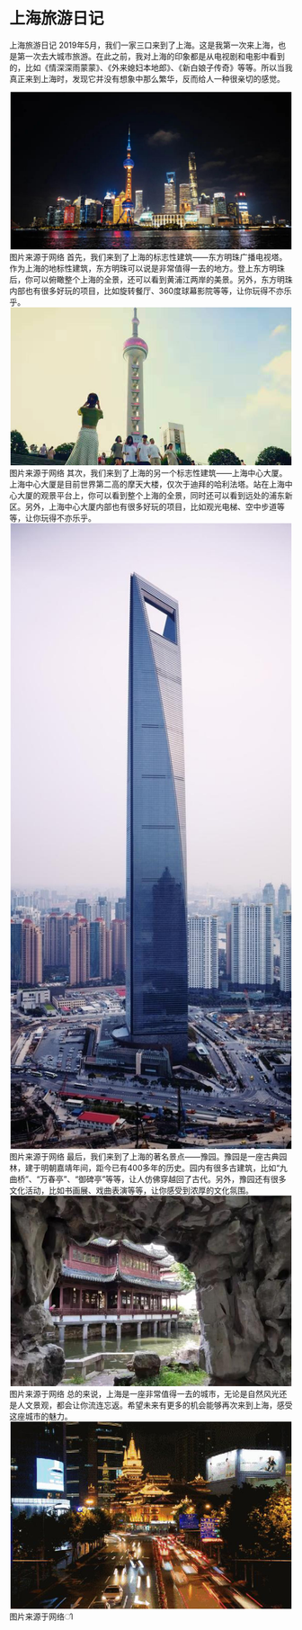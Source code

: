 # **上海旅游日记**
上海旅游日记
2019年5月，我们一家三口来到了上海。这是我第一次来上海，也是第一次去大城市旅游。在此之前，我对上海的印象都是从电视剧和电影中看到的，比如《情深深雨蒙蒙》、《外来媳妇本地郎》、《新白娘子传奇》等等。所以当我真正来到上海时，发现它并没有想象中那么繁华，反而给人一种很亲切的感觉。
<div align="center"> <img src="temp_1000.png" width = 500/> </div>
图片来源于网络
首先，我们来到了上海的标志性建筑——东方明珠广播电视塔。作为上海的地标性建筑，东方明珠可以说是非常值得一去的地方。登上东方明珠后，你可以俯瞰整个上海的全景，还可以看到黄浦江两岸的美景。另外，东方明珠内部也有很多好玩的项目，比如旋转餐厅、360度球幕影院等等，让你玩得不亦乐乎。
<div align="center"> <img src="temp_1001.png" width = 500/> </div>
图片来源于网络
其次，我们来到了上海的另一个标志性建筑——上海中心大厦。上海中心大厦是目前世界第二高的摩天大楼，仅次于迪拜的哈利法塔。站在上海中心大厦的观景平台上，你可以看到整个上海的全景，同时还可以看到远处的浦东新区。另外，上海中心大厦内部也有很多好玩的项目，比如观光电梯、空中步道等等，让你玩得不亦乐乎。
<div align="center"> <img src="temp_1002.png" width = 500/> </div>
图片来源于网络
最后，我们来到了上海的著名景点——豫园。豫园是一座古典园林，建于明朝嘉靖年间，距今已有400多年的历史。园内有很多古建筑，比如“九曲桥”、“万春亭”、“御碑亭”等等，让人仿佛穿越回了古代。另外，豫园还有很多文化活动，比如书画展、戏曲表演等等，让你感受到浓厚的文化氛围。
<div align="center"> <img src="temp_1003.png" width = 500/> </div>
图片来源于网络
总的来说，上海是一座非常值得一去的城市，无论是自然风光还是人文景观，都会让你流连忘返。希望未来有更多的机会能够再次来到上海，感受这座城市的魅力。
<div align="center"> <img src="temp_1004.png" width = 500/> </div>
 图片来源于网络ി</s>